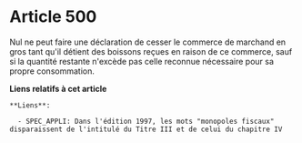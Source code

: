 # Article 500

Nul ne peut faire une déclaration de cesser le commerce de marchand en gros tant qu'il détient des boissons reçues en raison
de ce commerce, sauf si la quantité restante n'excède pas celle reconnue nécessaire pour sa propre consommation.

**Liens relatifs à cet article**

	**Liens**:

	  - SPEC_APPLI: Dans l'édition 1997, les mots "monopoles fiscaux" disparaissent de l'intitulé du Titre III et de celui du chapitre IV
